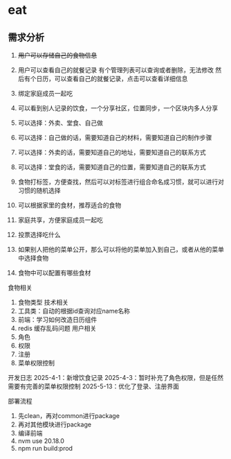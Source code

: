 # eat
## 需求分析
1. ~~用户可以存储自己的食物信息~~
2. 用户可以查看自己的就餐记录
有个管理列表可以查询或者删除，无法修改
然后有个日历，可以查看自己的就餐记录，点击可以查看详细信息

3. 绑定家庭成员一起吃
4. 可以看到别人记录的饮食，一个分享社区，位置同步，一个区块内多人分享
5. 可以选择：外卖、堂食、自己做
6. 可以选择：自己做的话，需要知道自己的材料，需要知道自己的制作步骤
7. 可以选择：外卖的话，需要知道自己的地址，需要知道自己的联系方式
8. 可以选择：堂食的话，需要知道自己的位置，需要知道自己的联系方式
9. 食物打标签，方便查找，然后可以对标签进行组合命名成习惯，就可以进行对习惯的随机选择
10. 可以根据家里的食材，推荐适合的食物
11. 家庭共享，方便家庭成员一起吃
12. 投票选择吃什么
11. 如果别人把他的菜单公开，那么可以将他的菜单加入到自己，或者从他的菜单中选择食物
12. 食物中可以配置有哪些食材

食物相关
1. 食物类型
技术相关
1. 工具类：自动的根据id查询对应name名称
2. 前端：学习如何改造日历组件
3. redis 缓存乱码问题
用户相关
1. 角色
2. 权限
3. 注册
4. 菜单权限控制

开发日志
2025-4-1：新增饮食记录
2025-4-3：暂时补充了角色权限，但是任然需要有完善的菜单权限控制
2025-5-13：优化了登录、注册界面

部署流程
1. 先clean，再对common进行package
2. 再对其他模块进行package
3. 编译前端
4. nvm use 20.18.0
5. npm run build:prod